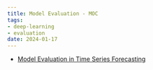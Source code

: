 ```yaml
---
title: Model Evaluation - MOC
tags:
- deep-learning
- evaluation
date: 2024-01-17
---
```


* [Model Evaluation in Time Series Forecasting](computer_sci/deep_learning_and_machine_learning/Evaluation/time_series_forecasting.md)